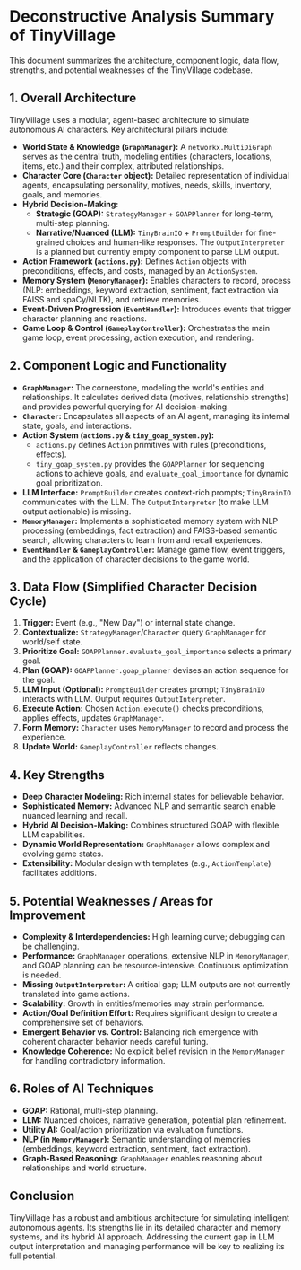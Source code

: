 # Deconstructive Analysis Summary of TinyVillage

This document summarizes the architecture, component logic, data flow, strengths, and potential weaknesses of the TinyVillage codebase.

## 1. Overall Architecture

TinyVillage uses a modular, agent-based architecture to simulate autonomous AI characters. Key architectural pillars include:

*   **World State & Knowledge (`GraphManager`):** A `networkx.MultiDiGraph` serves as the central truth, modeling entities (characters, locations, items, etc.) and their complex, attributed relationships.
*   **Character Core (`Character` object):** Detailed representation of individual agents, encapsulating personality, motives, needs, skills, inventory, goals, and memories.
*   **Hybrid Decision-Making:**
    *   **Strategic (GOAP):** `StrategyManager` + `GOAPPlanner` for long-term, multi-step planning.
    *   **Narrative/Nuanced (LLM):** `TinyBrainIO` + `PromptBuilder` for fine-grained choices and human-like responses. The `OutputInterpreter` is a planned but currently empty component to parse LLM output.
*   **Action Framework (`actions.py`):** Defines `Action` objects with preconditions, effects, and costs, managed by an `ActionSystem`.
*   **Memory System (`MemoryManager`):** Enables characters to record, process (NLP: embeddings, keyword extraction, sentiment, fact extraction via FAISS and spaCy/NLTK), and retrieve memories.
*   **Event-Driven Progression (`EventHandler`):** Introduces events that trigger character planning and reactions.
*   **Game Loop & Control (`GameplayController`):** Orchestrates the main game loop, event processing, action execution, and rendering.

## 2. Component Logic and Functionality

*   **`GraphManager`:** The cornerstone, modeling the world's entities and relationships. It calculates derived data (motives, relationship strengths) and provides powerful querying for AI decision-making.
*   **`Character`:** Encapsulates all aspects of an AI agent, managing its internal state, goals, and interactions.
*   **Action System (`actions.py` & `tiny_goap_system.py`):**
    *   `actions.py` defines `Action` primitives with rules (preconditions, effects).
    *   `tiny_goap_system.py` provides the `GOAPPlanner` for sequencing actions to achieve goals, and `evaluate_goal_importance` for dynamic goal prioritization.
*   **LLM Interface:** `PromptBuilder` creates context-rich prompts; `TinyBrainIO` communicates with the LLM. The `OutputInterpreter` (to make LLM output actionable) is missing.
*   **`MemoryManager`:** Implements a sophisticated memory system with NLP processing (embeddings, fact extraction) and FAISS-based semantic search, allowing characters to learn from and recall experiences.
*   **`EventHandler` & `GameplayController`:** Manage game flow, event triggers, and the application of character decisions to the game world.

## 3. Data Flow (Simplified Character Decision Cycle)

1.  **Trigger:** Event (e.g., "New Day") or internal state change.
2.  **Contextualize:** `StrategyManager`/`Character` query `GraphManager` for world/self state.
3.  **Prioritize Goal:** `GOAPPlanner.evaluate_goal_importance` selects a primary goal.
4.  **Plan (GOAP):** `GOAPPlanner.goap_planner` devises an action sequence for the goal.
5.  **LLM Input (Optional):** `PromptBuilder` creates prompt; `TinyBrainIO` interacts with LLM. Output requires `OutputInterpreter`.
6.  **Execute Action:** Chosen `Action.execute()` checks preconditions, applies effects, updates `GraphManager`.
7.  **Form Memory:** `Character` uses `MemoryManager` to record and process the experience.
8.  **Update World:** `GameplayController` reflects changes.

## 4. Key Strengths

*   **Deep Character Modeling:** Rich internal states for believable behavior.
*   **Sophisticated Memory:** Advanced NLP and semantic search enable nuanced learning and recall.
*   **Hybrid AI Decision-Making:** Combines structured GOAP with flexible LLM capabilities.
*   **Dynamic World Representation:** `GraphManager` allows complex and evolving game states.
*   **Extensibility:** Modular design with templates (e.g., `ActionTemplate`) facilitates additions.

## 5. Potential Weaknesses / Areas for Improvement

*   **Complexity & Interdependencies:** High learning curve; debugging can be challenging.
*   **Performance:** `GraphManager` operations, extensive NLP in `MemoryManager`, and GOAP planning can be resource-intensive. Continuous optimization is needed.
*   **Missing `OutputInterpreter`:** A critical gap; LLM outputs are not currently translated into game actions.
*   **Scalability:** Growth in entities/memories may strain performance.
*   **Action/Goal Definition Effort:** Requires significant design to create a comprehensive set of behaviors.
*   **Emergent Behavior vs. Control:** Balancing rich emergence with coherent character behavior needs careful tuning.
*   **Knowledge Coherence:** No explicit belief revision in the `MemoryManager` for handling contradictory information.

## 6. Roles of AI Techniques

*   **GOAP:** Rational, multi-step planning.
*   **LLM:** Nuanced choices, narrative generation, potential plan refinement.
*   **Utility AI:** Goal/action prioritization via evaluation functions.
*   **NLP (in `MemoryManager`):** Semantic understanding of memories (embeddings, keyword extraction, sentiment, fact extraction).
*   **Graph-Based Reasoning:** `GraphManager` enables reasoning about relationships and world structure.

## Conclusion

TinyVillage has a robust and ambitious architecture for simulating intelligent autonomous agents. Its strengths lie in its detailed character and memory systems, and its hybrid AI approach. Addressing the current gap in LLM output interpretation and managing performance will be key to realizing its full potential.
